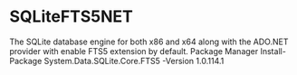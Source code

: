 # SQLiteFTS5NET
The SQLite database engine for both x86 and x64 along with the ADO.NET provider with enable FTS5 extension by default.
Package Manager Install-Package System.Data.SQLite.Core.FTS5 -Version 1.0.114.1
